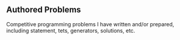 ## Authored Problems  
Competitive programming problems I have written and/or prepared, including statement, tets, generators, solutions, etc.

